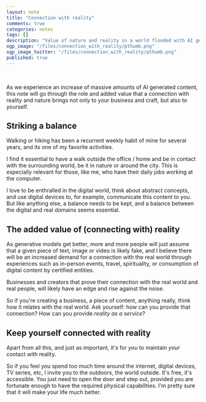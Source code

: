```yaml
---
layout: note
title: "Connection with reality"
comments: true
categories: notes
tags: []
description: "Value of nature and reality in a world flooded with AI generated content"
ogp_image: "/files/connection_with_reality/pthumb.png"
ogp_image_twitter: "/files/connection_with_reality/pthumb.png"
published: true
---
```


<div>
  <div class="youtube-player" data-id="wk2DwbfgmMU" data-thumbsize="1"/>
</div>
<br/>

As we experience an increase of massive amounts of AI generated content, this note will go through the role and added value that a connection with reality and nature brings not only to your business and craft, but also to yourself.

## Striking a balance

Walking or hiking has been a recurrent weekly habit of mine for several years, and its one of my favorite activities.

I find it essential to have a walk outside the office / home and be in contact with the surrounding world, be it in nature or around the city. This is especially relevant for those, like me, who have their daily jobs working at the computer.

I love to be enthralled in the digital world, think about abstract concepts, and use digital devices to, for example, communicate this content to you. But like anything else, a balance needs to be kept, and a balance between the digital and real domains seems essential.

<!--more-->

## The added value of (connecting with) reality

As generative models get better, more and more people will just assume that a given piece of text, image or video is likely fake, and I believe there will be an increased demand for a connection with the real world through experiences such as in-person events, travel, spirituality, or consumption of digital content by certified entities.

Businesses and creators that prove their connection with the real world and real people, will likely have an edge and rise against the noise.

So if you're creating a business, a piece of content, anything really, think how it relates with the real world. Ask yourself: how can you provide that connection? How can you provide _reality as a service_?

## Keep yourself connected with reality

Apart from all this, and just as important, it's for _you_ to maintain _your_ contact with reality.

So if you feel you spend too much time around the internet, digital devices, TV series, etc, I invite you to the outdoors, the world outside. It's free, it's accessible. You just need to open the door and step out, provided you are fortunate enough to have the required physical capabilities. I'm pretty sure that it will make your life much better.